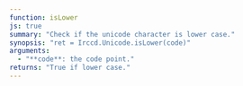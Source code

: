 ```yaml
---
function: isLower
js: true
summary: "Check if the unicode character is lower case."
synopsis: "ret = Irccd.Unicode.isLower(code)"
arguments:
  - "**code**: the code point."
returns: "True if lower case."
---
```

